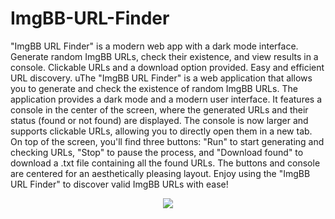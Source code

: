 # ImgBB-URL-Finder
"ImgBB URL Finder" is a modern web app with a dark mode interface. Generate random ImgBB URLs, check their existence, and view results in a console. Clickable URLs and a download option provided. Easy and efficient URL discovery.
uThe "ImgBB URL Finder" is a web application that allows you to generate and check the existence of random ImgBB URLs. The application provides a dark mode and a modern user interface. It features a console in the center of the screen, where the generated URLs and their status (found or not found) are displayed. The console is now larger and supports clickable URLs, allowing you to directly open them in a new tab. On top of the screen, you'll find three buttons: "Run" to start generating and checking URLs, "Stop" to pause the process, and "Download found" to download a .txt file containing all the found URLs. The buttons and console are centered for an aesthetically pleasing layout. Enjoy using the "ImgBB URL Finder" to discover valid ImgBB URLs with ease!

<center><img src="![image](https://github.com/HttpAnimation/ImgBB-URL-Finder/assets/97435656/fe8a9d22-c2a9-4686-8656-09d55079ea2a)"></center>

